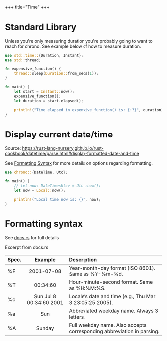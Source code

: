 +++
title="Time"
+++

# Standard Library

Unless you're only measuring duration you're probably going to want to reach for chrono. See example below of how to measure duration.

```rust
use std::time::{Duration, Instant};
use std::thread;

fn expensive_function() {
    thread::sleep(Duration::from_secs(1));
}

fn main() {
    let start = Instant::now();
    expensive_function();
    let duration = start.elapsed();

    println!("Time elapsed in expensive_function() is: {:?}", duration);
}
```

# Display current date/time

Source: <https://rust-lang-nursery.github.io/rust-cookbook/datetime/parse.html#display-formatted-date-and-time>

See [Formatting Syntax](#formatting-syntax) for more details on options regarding formatting.

```rust
use chrono::{DateTime, Utc};

fn main() {
    // let now: DateTime<Utc> = Utc::now();
    let now = Local::now();

    println!("Local time now is: {}", now);
}

```


# Formatting syntax

See [docs.rs](https://docs.rs/chrono/latest/chrono/format/strftime/index.html#specifiers) for full details

Excerpt from docs.rs

| Spec. |         Example          | Description                                                            |
| :---- | :----------------------: | :--------------------------------------------------------------------- |
| %F    |        2001-07-08        | Year-month-day format (ISO 8601). Same as %Y-%m-%d.                    |
| %T    |         00:34:60         | Hour-minute-second format. Same as %H:%M:%S.                           |
| %c    | Sun Jul  8 00:34:60 2001 | Locale’s date and time (e.g., Thu Mar 3 23:05:25 2005).                |
| %a    |           Sun            | Abbreviated weekday name. Always 3 letters.                            |
| %A    |          Sunday          | Full weekday name. Also accepts corresponding abbreviation in parsing. |
